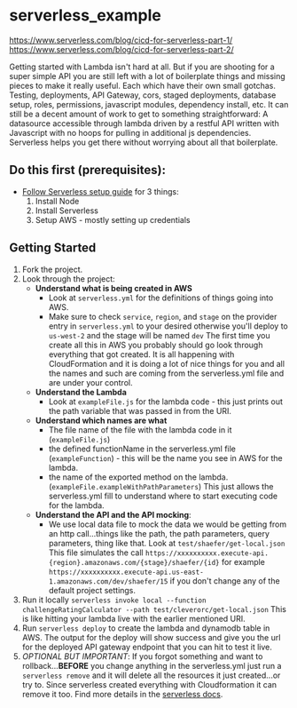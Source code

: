 # serverless_example

https://www.serverless.com/blog/cicd-for-serverless-part-1/
https://www.serverless.com/blog/cicd-for-serverless-part-2/

Getting started with Lambda isn't hard at all. But if you are shooting for a super simple API you are still left with a lot of boilerplate things and missing pieces to make it really useful. Each which have their own small gotchas. Testing, deployments, API Gateway, cors, staged deployments, database setup, roles, permissions, javascript modules, dependency install, etc. It can still be a decent amount of work to get to something straightforward: A datasource accessible through lambda driven by a restful API written with Javascript with no hoops for pulling in additional js dependencies. Serverless helps you get there without worrying about all that boilerplate.

## Do this first (prerequisites): 
- [Follow Serverless setup guide](https://www.serverless.com/framework/docs/providers/aws/guide/installation/) for 3 things:
    1. Install Node
    1. Install Serverless
    1. Setup AWS - mostly setting up credentials

## Getting Started
1. Fork the project. 
1. Look through the project:
    - **Understand what is being created in AWS**
        - Look at `serverless.yml` for the definitions of things going into AWS. 
        - Make sure to check `service`, `region`, and `stage` on the provider entry in `serverless.yml` to your desired otherwise you'll deploy to `us-west-2` and the stage will be named `dev` The first time you create all this in AWS you probably should go look through everything that got created. It is all happening with CloudFormation and it is doing a lot of nice things for you and all the names and such are coming from the serverless.yml file and are under your control.
    - **Understand the Lambda**
        - Look at `exampleFile.js` for the lambda code - this just prints out the path variable that was passed in from the URI.
    - **Understand which names are what**
        - The file name of the file with the lambda code in it (`exampleFile.js`)
        - the defined functionName in the serverless.yml file (`exampleFunction`) - this will be the name you see in AWS for the lambda.
        - the name of the exported method on the lambda. (`exampleFile.exampleWithPathParameters`) This just allows the serverless.yml fill to understand where to start executing code for the lambda.
    - **Understand the API and the API mocking**: 
        - We use local data file to mock the data we would be getting from an http call...things like the path, the path parameters, query parameters, thing like that. Look at `test/shaefer/get-local.json` This file simulates the call `https://xxxxxxxxxx.execute-api.{region}.amazonaws.com/{stage}/shaefer/{id}` for example `https://xxxxxxxxxx.execute-api.us-east-1.amazonaws.com/dev/shaefer/15` if you don't change any of the default project settings.
1. Run it locally `serverless invoke local --function challengeRatingCalculator --path test/cleverorc/get-local.json` This is like hitting your lambda live with the earlier mentioned URI. 
1. Run `serverless deploy` to create the lambda and dynamodb table in AWS. The output for the deploy will show success and give you the url for the deployed API gateway endpoint that you can hit to test it live.
1. *OPTIONAL BUT IMPORTANT*: If you forgot something and want to rollback...**BEFORE** you change anything in the serverless.yml just run a `serverless remove` and it will delete all the resources it just created...or try to. Since serverless created everything with Cloudformation it can remove it too. Find more details in the [serverless docs](https://www.serverless.com/framework/docs/providers/aws/cli-reference/remove/).

